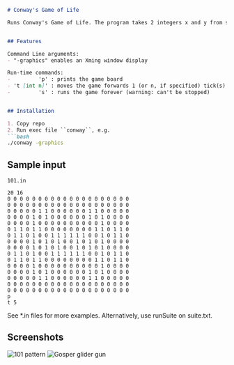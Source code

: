 ```markdown
# Conway's Game of Life

Runs Conway's Game of Life. The program takes 2 integers x and y from standard input, followed by a mapping of an initial seed (with x times y 0/1 values). 


## Features

Command Line arguments:
- "-graphics" enables an Xming window display

Run-time commands:
- 		  'p' : prints the game board
- 't [int n]' : moves the game forwards 1 (or n, if specified) tick(s)
- 		  's' : runs the game forever (warning: can't be stopped)


## Installation

1. Copy repo
2. Run exec file ``conway``, e.g.
```bash
./conway -graphics
```


## Sample input

``101.in``
```
20 16
0 0 0 0 0 0 0 0 0 0 0 0 0 0 0 0 0 0 0 0
0 0 0 0 0 0 0 0 0 0 0 0 0 0 0 0 0 0 0 0
0 0 0 0 0 1 1 0 0 0 0 0 0 1 1 0 0 0 0 0
0 0 0 0 1 0 1 0 0 0 0 0 0 1 0 1 0 0 0 0
0 0 0 0 1 0 0 0 0 0 0 0 0 0 0 1 0 0 0 0
0 1 1 0 1 1 0 0 0 0 0 0 0 0 1 1 0 1 1 0
0 1 1 0 1 0 0 1 1 1 1 1 1 0 0 1 0 1 1 0
0 0 0 0 1 0 1 0 1 0 0 1 0 1 0 1 0 0 0 0
0 0 0 0 1 0 1 0 1 0 0 1 0 1 0 1 0 0 0 0
0 1 1 0 1 0 0 1 1 1 1 1 1 0 0 1 0 1 1 0
0 1 1 0 1 1 0 0 0 0 0 0 0 0 1 1 0 1 1 0
0 0 0 0 1 0 0 0 0 0 0 0 0 0 0 1 0 0 0 0
0 0 0 0 1 0 1 0 0 0 0 0 0 1 0 1 0 0 0 0
0 0 0 0 0 1 1 0 0 0 0 0 0 1 1 0 0 0 0 0
0 0 0 0 0 0 0 0 0 0 0 0 0 0 0 0 0 0 0 0
0 0 0 0 0 0 0 0 0 0 0 0 0 0 0 0 0 0 0 0
p
t 5
```

See *.in files for more examples. Alternatively, use runSuite on suite.txt.


## Screenshots
![101 pattern](http://url/image.png)
![Gosper glider gun]()
